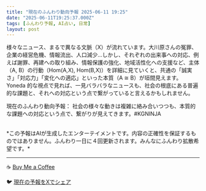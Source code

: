 ```yaml
---
title: "現在のふんわり動向予報 2025-06-11 19:25"
date: "2025-06-11T19:25:37.000Z"
tags: [ふんわり予報, AI占い, 日常]
layout: post
---
```


様々なニュース、まるで異なる文脈（X）が流れています。大川原さんの冤罪、企業の経営危機、情報流出、人口減少…しかし、それぞれの出来事への対応、例えば謝罪、再建への取り組み、情報保護の強化、地域活性化への支援など、主体（A, B）の行動（Hom(A,X), Hom(B,X)）を詳細に見ていくと、共通の「誠実さ」「対応力」「変化への適応」といった本質（A ≅ B）が垣間見えます。  Yoneda 的な視点で見れば、一見バラバラなニュースも、社会の根底にある普遍的な課題と、それへの対応という点で繋がっていると言えるかもしれません。


現在のふんわり動向予報：
社会の様々な動きは複雑に絡み合いつつも、本質的な課題への対応という点で、繋がりが見えてきます。#KGNINJA

<br>
*この予報はAIが生成したエンターテイメントです。内容の正確性を保証するものではありません。ふんわり一日に４回更新されます。みんなにふんわり拡散希望です。*

---
☕️ [Buy Me a Coffee](https://www.buymeacoffee.com/kgninja)

🐦 [現在の予報をXでシェア](https://twitter.com/intent/tweet?text=%E7%8F%BE%E5%9C%A8%E3%81%AE%E3%81%B5%E3%82%93%E3%82%8F%E3%82%8A%E4%BA%88%E5%A0%B1%3A%20%E3%80%8C%E6%A7%98%E3%80%85%E3%81%AA%E3%83%8B%E3%83%A5%E3%83%BC%E3%82%B9%E3%80%81%E3%81%BE%E3%82%8B%E3%81%A7%E7%95%B0%E3%81%AA%E3%82%8B%E6%96%87%E8%84%88%EF%BC%88X%EF%BC%89%E3%81%8C%E6%B5%81%E3%82%8C%E3%81%A6%E3%81%84%E3%81%BE%E3%81%99%E3%80%82%E3%80%8D%23KGNINJA%20%E7%B6%9A%E3%81%8D%E3%81%AF%E3%83%96%E3%83%AD%E3%82%B0%E3%81%A7%EF%BC%81%F0%9F%91%87&url=https%3A%2F%2Fkg-ninja.github.io%2FFunwariyoso%2F)
